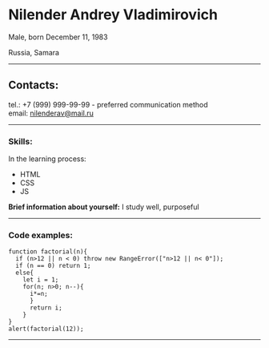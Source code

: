 # Nilender Andrey Vladimirovich #  
Male, born December 11, 1983     

Russia, Samara 
___
## Contacts: ##
tel.: +7 (999) 999-99-99 - preferred communication method  
email: <nilenderav@mail.ru>
___
### Skills: ### 
In the learning process:
+ HTML
+ CSS
+ JS 

**Brief information about yourself:** I study well, purposeful
___
### Code examples: ###
```
function factorial(n){
  if (n>12 || n < 0) throw new RangeError(["n>12 || n< 0"]);
  if (n == 0) return 1;
  else{
    let i = 1;
    for(n; n>0; n--){
      i*=n;
      }
      return i;  
    }
}
alert(factorial(12));
```
___


